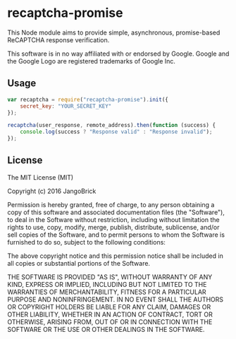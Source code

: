 # recaptcha-promise

This Node module aims to provide simple, asynchronous, promise-based ReCAPTCHA
response verification.

This software is in no way affiliated with or endorsed by Google.
Google and the Google Logo are registered trademarks of Google Inc.



## Usage

```javascript
var recaptcha = require("recaptcha-promise").init({
    secret_key: "YOUR_SECRET_KEY"
});

recaptcha(user_response, remote_address).then(function (success) {
    console.log(success ? "Response valid" : "Response invalid");
});
```



## License

The MIT License (MIT)

Copyright (c) 2016 JangoBrick

Permission is hereby granted, free of charge, to any person obtaining a copy
of this software and associated documentation files (the "Software"), to deal
in the Software without restriction, including without limitation the rights
to use, copy, modify, merge, publish, distribute, sublicense, and/or sell
copies of the Software, and to permit persons to whom the Software is
furnished to do so, subject to the following conditions:

The above copyright notice and this permission notice shall be included in all
copies or substantial portions of the Software.

THE SOFTWARE IS PROVIDED "AS IS", WITHOUT WARRANTY OF ANY KIND, EXPRESS OR
IMPLIED, INCLUDING BUT NOT LIMITED TO THE WARRANTIES OF MERCHANTABILITY,
FITNESS FOR A PARTICULAR PURPOSE AND NONINFRINGEMENT. IN NO EVENT SHALL THE
AUTHORS OR COPYRIGHT HOLDERS BE LIABLE FOR ANY CLAIM, DAMAGES OR OTHER
LIABILITY, WHETHER IN AN ACTION OF CONTRACT, TORT OR OTHERWISE, ARISING FROM,
OUT OF OR IN CONNECTION WITH THE SOFTWARE OR THE USE OR OTHER DEALINGS IN THE
SOFTWARE.
